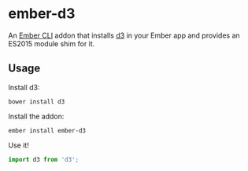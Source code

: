 # ember-d3

An [Ember CLI](http://www.ember-cli.com/) addon that installs [d3](http://d3js.org/) in your Ember app and provides an ES2015 module shim for it.

## Usage
Install d3:
```
bower install d3
```

Install the addon:

```
ember install ember-d3
```

Use it!

```js
import d3 from 'd3';
```
